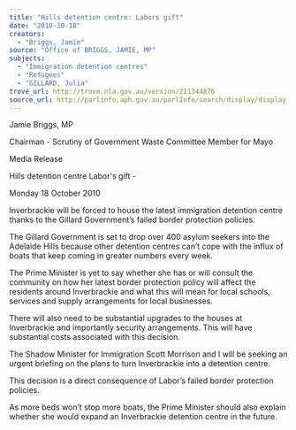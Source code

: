 ```yaml
---
title: "Hills detention centre: Labors gift"
date: "2010-10-18"
creators:
  - "Briggs, Jamie"
source: "Office of BRIGGS, JAMIE, MP"
subjects:
  - "Immigration detention centres"
  - "Refugees"
  - "GILLARD, Julia"
trove_url: http://trove.nla.gov.au/version/211344876
source_url: http://parlinfo.aph.gov.au/parlInfo/search/display/display.w3p;query=Id%3A%22media/pressrel/350158%22
---
```


 Jamie Briggs, MP 

 Chairman - Scrutiny of Government Waste Committee  Member for Mayo 

 Media Release 

 Hills detention centre Labor's gift -  

 Monday 18 October 2010 

 Inverbrackie will be forced to house the latest immigration detention centre thanks to the  Gillard Government’s failed border protection policies.  

  The Gillard Government is set to drop over 400 asylum seekers into the Adelaide Hills  because other detention centres can’t cope with the influx of boats that keep coming in  greater numbers every week.   

 The Prime Minister is yet to say whether she has or will consult the community on how her  latest border protection policy will affect the residents around Inverbrackie and what this  will mean for local schools, services and supply arrangements for local businesses.   

 There will also need to be substantial upgrades to the houses at Inverbrackie and  importantly security arrangements. This will have substantial costs associated with this  decision.   

 The Shadow Minister for Immigration Scott Morrison and I will be seeking an urgent briefing  on the plans to turn Inverbrackie into a detention centre.   

 This decision is a direct consequence of Labor’s failed border protection policies.   

 As more beds won’t stop more boats, the Prime Minister should also explain whether she  would expand an Inverbrackie detention centre in the future. 

 

